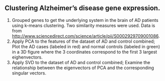 ## Clustering Alzheimer’s disease gene expression. 
1. Grouped genes to get the underlying system in the brain of AD patients using k-means clustering. 
Two similarity measures were used. Data is from http://www.sciencedirect.com/science/article/pii/S0002929709001086. 
2. Apply PCA to the features of the dataset of AD and control combined; Plot the AD cases (labeled in red) and normal
controls (labeled in green) in a 3D figure where the 3 coordinates correspond to the first 3 largest eighenvectors. 
3. Apply SVD to the dataset of AD and control combined; Examine the relationship between the eigenvectors of PCA and 
the corresponding singular vectors. 
